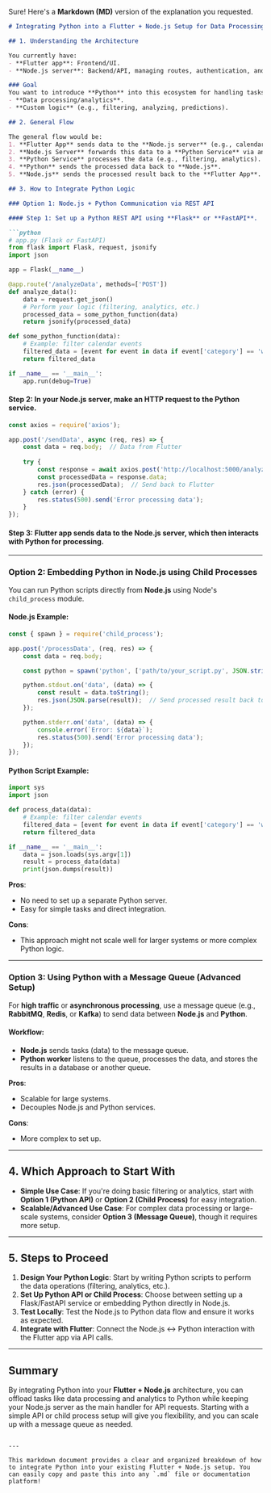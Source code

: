 Sure! Here's a **Markdown (MD)** version of the explanation you requested.

```markdown
# Integrating Python into a Flutter + Node.js Setup for Data Processing

## 1. Understanding the Architecture

You currently have:
- **Flutter app**: Frontend/UI.
- **Node.js server**: Backend/API, managing routes, authentication, and possibly storing your data in a database.

### Goal
You want to introduce **Python** into this ecosystem for handling tasks like:
- **Data processing/analytics**.
- **Custom logic** (e.g., filtering, analyzing, predictions).

## 2. General Flow

The general flow would be:
1. **Flutter App** sends data to the **Node.js server** (e.g., calendar data).
2. **Node.js Server** forwards this data to a **Python Service** via an API request.
3. **Python Service** processes the data (e.g., filtering, analytics).
4. **Python** sends the processed data back to **Node.js**.
5. **Node.js** sends the processed result back to the **Flutter App**.

## 3. How to Integrate Python Logic

### Option 1: Node.js + Python Communication via REST API

#### Step 1: Set up a Python REST API using **Flask** or **FastAPI**.

```python
# app.py (Flask or FastAPI)
from flask import Flask, request, jsonify
import json

app = Flask(__name__)

@app.route('/analyzeData', methods=['POST'])
def analyze_data():
    data = request.get_json()
    # Perform your logic (filtering, analytics, etc.)
    processed_data = some_python_function(data)
    return jsonify(processed_data)

def some_python_function(data):
    # Example: filter calendar events
    filtered_data = [event for event in data if event['category'] == 'work']
    return filtered_data

if __name__ == '__main__':
    app.run(debug=True)
```

#### Step 2: In your **Node.js server**, make an HTTP request to the Python service.

```javascript
const axios = require('axios');

app.post('/sendData', async (req, res) => {
    const data = req.body;  // Data from Flutter
    
    try {
        const response = await axios.post('http://localhost:5000/analyzeData', data);
        const processedData = response.data;
        res.json(processedData);  // Send back to Flutter
    } catch (error) {
        res.status(500).send('Error processing data');
    }
});
```

#### Step 3: **Flutter app** sends data to the **Node.js** server, which then interacts with Python for processing.

---

### Option 2: Embedding Python in Node.js using Child Processes

You can run Python scripts directly from **Node.js** using Node's `child_process` module.

#### Node.js Example:

```javascript
const { spawn } = require('child_process');

app.post('/processData', (req, res) => {
    const data = req.body;

    const python = spawn('python', ['path/to/your_script.py', JSON.stringify(data)]);

    python.stdout.on('data', (data) => {
        const result = data.toString();
        res.json(JSON.parse(result));  // Send processed result back to Flutter
    });

    python.stderr.on('data', (data) => {
        console.error(`Error: ${data}`);
        res.status(500).send('Error processing data');
    });
});
```

#### Python Script Example:

```python
import sys
import json

def process_data(data):
    # Example: filter calendar events
    filtered_data = [event for event in data if event['category'] == 'work']
    return filtered_data

if __name__ == '__main__':
    data = json.loads(sys.argv[1])
    result = process_data(data)
    print(json.dumps(result))
```

**Pros**:
- No need to set up a separate Python server.
- Easy for simple tasks and direct integration.

**Cons**:
- This approach might not scale well for larger systems or more complex Python logic.

---

### Option 3: Using Python with a Message Queue (Advanced Setup)

For **high traffic** or **asynchronous processing**, use a message queue (e.g., **RabbitMQ**, **Redis**, or **Kafka**) to send data between **Node.js** and **Python**.

#### Workflow:
- **Node.js** sends tasks (data) to the message queue.
- **Python worker** listens to the queue, processes the data, and stores the results in a database or another queue.

**Pros**:
- Scalable for large systems.
- Decouples Node.js and Python services.

**Cons**:
- More complex to set up.

---

## 4. Which Approach to Start With

- **Simple Use Case**: If you're doing basic filtering or analytics, start with **Option 1 (Python API)** or **Option 2 (Child Process)** for easy integration.
- **Scalable/Advanced Use Case**: For complex data processing or large-scale systems, consider **Option 3 (Message Queue)**, though it requires more setup.

---

## 5. Steps to Proceed

1. **Design Your Python Logic**: Start by writing Python scripts to perform the data operations (filtering, analytics, etc.).
2. **Set Up Python API or Child Process**: Choose between setting up a Flask/FastAPI service or embedding Python directly in Node.js.
3. **Test Locally**: Test the Node.js to Python data flow and ensure it works as expected.
4. **Integrate with Flutter**: Connect the Node.js <-> Python interaction with the Flutter app via API calls.

---

## Summary

By integrating Python into your **Flutter + Node.js** architecture, you can offload tasks like data processing and analytics to Python while keeping your Node.js server as the main handler for API requests. Starting with a simple API or child process setup will give you flexibility, and you can scale up with a message queue as needed.
```

---

This markdown document provides a clear and organized breakdown of how to integrate Python into your existing Flutter + Node.js setup. You can easily copy and paste this into any `.md` file or documentation platform!